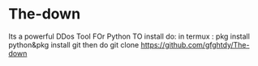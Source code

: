 # The-down
Its a powerful DDos Tool FOr Python
TO install do:
in termux : pkg install python&pkg install git 
then do git clone https://github.com/gfghtdy/The-down
